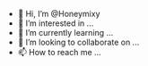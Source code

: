 - 👋 Hi, I’m @Honeymixy
- 👀 I’m interested in ...
- 🌱 I’m currently learning ...
- 💞️ I’m looking to collaborate on ...
- 📫 How to reach me ...

<!---
Honeymixy/Honeymixy is a ✨ special ✨ repository because its `README.md` (this file) appears on your GitHub profile.
You can click the Preview link to take a look at your changes.
--->
